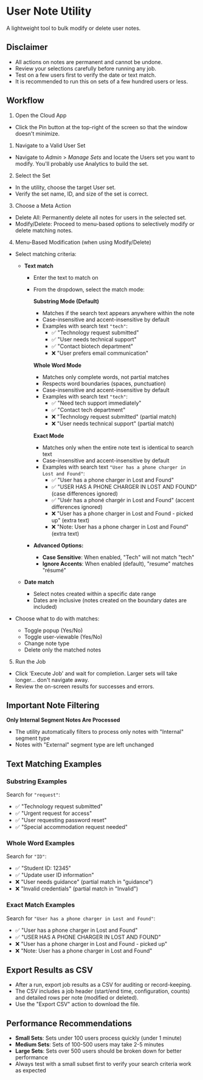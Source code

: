 # User Note Utility

A lightweight tool to bulk modify or delete user notes.

## Disclaimer

- All actions on notes are permanent and cannot be undone.
- Review your selections carefully before running any job.
- Test on a few users first to verify the date or text match.
- It is recommended to run this on sets of a few hundred users or less.

## Workflow

1) Open the Cloud App
- Click the Pin button at the top-right of the screen so that the window doesn't minimize.
  
1) Navigate to a Valid User Set
- Navigate to *Admin* > *Manage Sets* and locate the Users set you want to modify. You'll probably use Analytics to build the set.

2) Select the Set
- In the utility, choose the target User set.
- Verify the set name, ID, and size of the set is correct.

3) Choose a Meta Action
- Delete All: Permanently delete all notes for users in the selected set.
- Modify/Delete: Proceed to menu-based options to selectively modify or delete matching notes.

4) Menu-Based Modification (when using Modify/Delete)
- Select matching criteria:
  - **Text match**
      - Enter the text to match on
      - From the dropdown, select the match mode:
        
        **Substring Mode (Default)**
        - Matches if the search text appears anywhere within the note
        - Case-insensitive and accent-insensitive by default
        - Examples with search text `"tech"`:
          - ✅ "Technology request submitted"
          - ✅ "User needs technical support"
          - ✅ "Contact biotech department"
          - ❌ "User prefers email communication"
        
        **Whole Word Mode**
        - Matches only complete words, not partial matches
        - Respects word boundaries (spaces, punctuation)
        - Case-insensitive and accent-insensitive by default
        - Examples with search text `"tech"`:
          - ✅ "Need tech support immediately"
          - ✅ "Contact tech department"
          - ❌ "Technology request submitted" (partial match)
          - ❌ "User needs technical support" (partial match)
        
        **Exact Mode**
        - Matches only when the entire note text is identical to search text
        - Case-insensitive and accent-insensitive by default
        - Examples with search text `"User has a phone charger in Lost and Found"`:
          - ✅ "User has a phone charger in Lost and Found"
          - ✅ "USER HAS A PHONE CHARGER IN LOST AND FOUND" (case differences ignored)
          - ✅ "Usér has a phoné chargér in Lost and Found" (accent differences ignored)
          - ❌ "User has a phone charger in Lost and Found - picked up" (extra text)
          - ❌ "Note: User has a phone charger in Lost and Found" (extra text)
      
      - **Advanced Options:**
        - **Case Sensitive**: When enabled, "Tech" will not match "tech"
        - **Ignore Accents**: When enabled (default), "resume" matches "résumé"
        
  - **Date match**
    - Select notes created within a specific date range
    - Dates are inclusive (notes created on the boundary dates are included)
    
- Choose what to do with matches:
  - Toggle popup (Yes/No)
  - Toggle user-viewable (Yes/No)
  - Change note type
  - Delete only the matched notes

5) Run the Job
- Click 'Execute Job' and wait for completion. Larger sets will take longer... don't navigate away.
- Review the on-screen results for successes and errors.

## Important Note Filtering

**Only Internal Segment Notes Are Processed**
- The utility automatically filters to process only notes with "Internal" segment type
- Notes with "External" segment type are left unchanged

## Text Matching Examples

### Substring Examples
Search for `"request"`:
- ✅ "Technology request submitted"
- ✅ "Urgent request for access"
- ✅ "User requesting password reset"
- ✅ "Special accommodation request needed"

### Whole Word Examples  
Search for `"ID"`:
- ✅ "Student ID: 12345"
- ✅ "Update user ID information"
- ❌ "User needs guidance" (partial match in "guidance")
- ❌ "Invalid credentials" (partial match in "Invalid")

### Exact Match Examples
Search for `"User has a phone charger in Lost and Found"`:
- ✅ "User has a phone charger in Lost and Found"
- ✅ "USER HAS A PHONE CHARGER IN LOST AND FOUND"
- ❌ "User has a phone charger in Lost and Found - picked up"
- ❌ "Note: User has a phone charger in Lost and Found"

## Export Results as CSV
- After a run, export job results as a CSV for auditing or record-keeping.
- The CSV includes a job header (start/end time, configuration, counts) and detailed rows per note (modified or deleted).
- Use the "Export CSV" action to download the file.

## Performance Recommendations

- **Small Sets**: Sets under 100 users process quickly (under 1 minute)
- **Medium Sets**: Sets of 100-500 users may take 2-5 minutes
- **Large Sets**: Sets over 500 users should be broken down for better performance
- Always test with a small subset first to verify your search criteria work as expected
